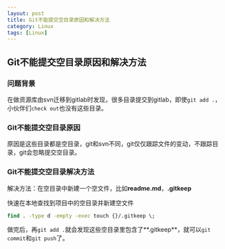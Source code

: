 ```yaml
---
layout: post
title: Git不能提交空目录原因和解决方法
category: Linux
tags: [Linux]
---
```


## Git不能提交空目录原因和解决方法

### 问题背景

在做资源库由svn迁移到gitlab时发现，很多目录提交到gitlab，即使`git add .`， 小伙伴们`check out`也没有这些目录。

### Git不能提交空目录原因

原因是这些目录都是空目录，git和svn不同，git仅仅跟踪文件的变动，不跟踪目录，git会忽略提交空目录。

### Git不能提交空目录解决方法

解决方法：在空目录中新建一个空文件，比如**readme.md**，**.gitkeep**

快速在本地查找到项目中的空目录并新建空文件

```cmd
find . -type d -empty -exec touch {}/.gitkeep \;
```
做完后，再`git add .`就会发现这些空目录里包含了**.gitkeep**，就可以`git commit`和`git push`了。